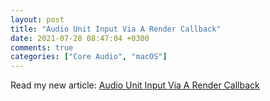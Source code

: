 ```yaml
---
layout: post
title: "Audio Unit Input Via A Render Callback"
date: 2021-07-28 08:47:04 +0300
comments: true
categories: ["Core Audio", "macOS"]
---
```


Read my new article: [Audio Unit Input Via A Render Callback](https://medium.com/programming-for-music/audio-unit-input-via-a-render-callback-7acaa7c82683)
